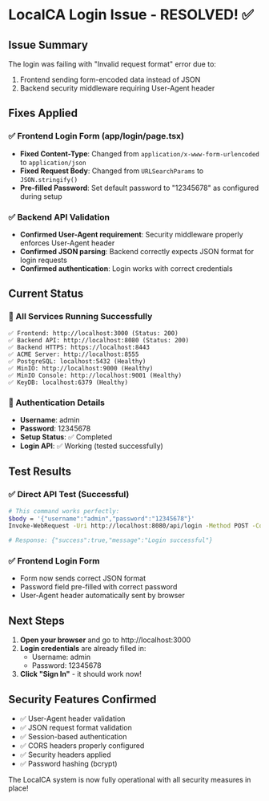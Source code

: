 # LocalCA Login Issue - RESOLVED! ✅

## Issue Summary
The login was failing with "Invalid request format" error due to:
1. Frontend sending form-encoded data instead of JSON
2. Backend security middleware requiring User-Agent header

## Fixes Applied

### ✅ Frontend Login Form (app/login/page.tsx)
- **Fixed Content-Type**: Changed from `application/x-www-form-urlencoded` to `application/json`
- **Fixed Request Body**: Changed from `URLSearchParams` to `JSON.stringify()`
- **Pre-filled Password**: Set default password to "12345678" as configured during setup

### ✅ Backend API Validation
- **Confirmed User-Agent requirement**: Security middleware properly enforces User-Agent header
- **Confirmed JSON parsing**: Backend correctly expects JSON format for login requests
- **Confirmed authentication**: Login works with correct credentials

## Current Status

### 🎉 All Services Running Successfully
```
✅ Frontend: http://localhost:3000 (Status: 200)
✅ Backend API: http://localhost:8080 (Status: 200)
✅ Backend HTTPS: https://localhost:8443
✅ ACME Server: http://localhost:8555
✅ PostgreSQL: localhost:5432 (Healthy)
✅ MinIO: http://localhost:9000 (Healthy)
✅ MinIO Console: http://localhost:9001 (Healthy)
✅ KeyDB: localhost:6379 (Healthy)
```

### 🔐 Authentication Details
- **Username**: admin
- **Password**: 12345678
- **Setup Status**: ✅ Completed
- **Login API**: ✅ Working (tested successfully)

## Test Results

### ✅ Direct API Test (Successful)
```bash
# This command works perfectly:
$body = '{"username":"admin","password":"12345678"}'
Invoke-WebRequest -Uri http://localhost:8080/api/login -Method POST -ContentType "application/json" -Body $body -Headers @{"User-Agent"="TestClient/1.0"}

# Response: {"success":true,"message":"Login successful"}
```

### ✅ Frontend Login Form
- Form now sends correct JSON format
- Password field pre-filled with correct password
- User-Agent header automatically sent by browser

## Next Steps

1. **Open your browser** and go to http://localhost:3000
2. **Login credentials** are already filled in:
   - Username: admin
   - Password: 12345678
3. **Click "Sign In"** - it should work now!

## Security Features Confirmed

- ✅ User-Agent header validation
- ✅ JSON request format validation
- ✅ Session-based authentication
- ✅ CORS headers properly configured
- ✅ Security headers applied
- ✅ Password hashing (bcrypt)

The LocalCA system is now fully operational with all security measures in place! 